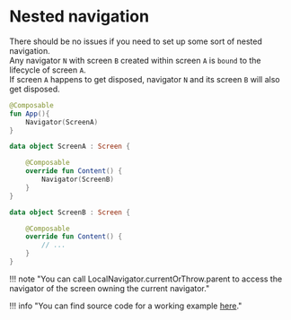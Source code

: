 # Nested navigation

There should be no issues if you need to set up some sort of nested navigation.<br>
Any navigator `N` with screen `B` created within screen `A` is `bound` to the lifecycle of screen `A`.<br>
If screen `A` happens to get disposed, navigator `N` and its screen `B` will also get disposed.

```kotlin
@Composable
fun App(){
    Navigator(ScreenA)
}

data object ScreenA : Screen {

    @Composable
    override fun Content() {
        Navigator(ScreenB)
    }
}

data object ScreenB : Screen {

    @Composable
    override fun Content() {
        // ...
    }
}
```

!!! note "You can call LocalNavigator.currentOrThrow.parent to access the navigator of the screen owning the current navigator."

!!! info "You can find source code for a working example [here](https://github.com/hristogochev/vortex/blob/main/samples/sample/src/commonMain/kotlin/io/github/hristogochev/vortex/sample/nestedNavigation/NestedNavigation.kt)."

